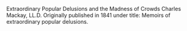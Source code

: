 Extraordinary Popular Delusions and the Madness of Crowds
Charles Mackay, LL.D.
Originally published in 1841 under title: Memoirs of extraordinary popular delusions.
